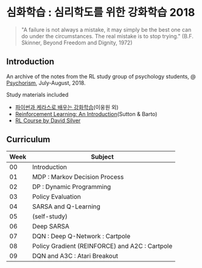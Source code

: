 # 심화학습 : 심리학도를 위한 강화학습 2018

> "A failure is not always a mistake, it may simply be the best one can do under the circumstances. The real mistake is to stop trying."
(B.F. Skinner, Beyond Freedom and Dignity, 1972)

## Introduction

An archive of the notes from the RL study group of psychology students, @ [Psychorism](http://psychorism.github.io/), July-August, 2018.

Study materials included

+ [파이썬과 케라스로 배우는 강화학습](https://github.com/rlcode/reinforcement-learning-kr)(이웅원 외)
+ [Reinforcement Learning: An Introduction](http://incompleteideas.net/book/the-book-2nd.html)(Sutton & Barto)
+ [RL Course by David Silver](https://www.youtube.com/playlist?list=PL7-jPKtc4r78-wCZcQn5IqyuWhBZ8fOxT)

## Curriculum

Week|Subject
-|-
00|Introduction
01|MDP : Markov Decision Process
02|DP : Dynamic Programming
03|Policy Evaluation
04|SARSA and Q-Learning
05|(self-study)
06| Deep SARSA
07|DQN : Deep Q-Network : Cartpole
08|Policy Gradient (REINFORCE) and A2C : Cartpole
09|DQN and A3C : Atari Breakout


